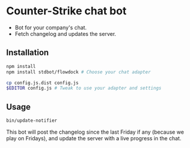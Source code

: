 # Counter-Strike chat bot

* Bot for your company's chat.
* Fetch changelog and updates the server.

## Installation

```sh
npm install
npm install stdbot/flowdock # Choose your chat adapter

cp config.js.dist config.js
$EDITOR config.js # Tweak to use your adapter and settings
```

## Usage

```sh
bin/update-notifier
```

This bot will post the changelog since the last Friday if any (because
we play on Fridays), and update the server with a live progress in the
chat.
